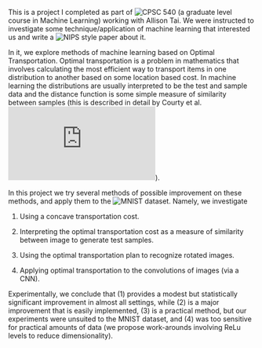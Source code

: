 This is a project I completed as part of ![CPSC 540](https://www.cs.ubc.ca/~schmidtm/Courses/540-W17/) (a graduate level course in Machine Learning) working with Allison Tai. We were instructed to investigate some technique/application of machine learning that interested us and write a ![NIPS style](https://nips.cc/Conferences/2017/PaperInformation/EvaluationCriteria) paper about it.

In it, we explore methods of machine learning based on Optimal Transportation. Optimal transportation is a problem in mathematics that involves calculating the most efficient way to transport items in one distribution to another based on some location based cost. 
In machine learning the distributions are usually interpreted to be the test and sample data and the distance function is some simple measure of similarity between samples (this is described in detail by Courty et al. ![here](https://arxiv.org/pdf/1507.00504.pdf)).

In this project we try several methods of possible improvement on these methods, and apply them to the ![MNIST dataset](http://yann.lecun.com/exdb/mnist/). Namely, we investigate

1. Using a concave transportation cost.

2. Interpreting the optimal transportation cost as a measure of similarity between image to generate test samples.

3. Using the optimal transportation plan to recognize rotated images.

4. Applying optimal transportation to the convolutions of images (via a CNN).

Experimentally, we conclude that (1) provides a modest but statistically significant improvement in almost all settings, while (2) is a major improvement that is easily implemented, (3) is a practical method, but our experiments were unsuited to the MNIST dataset, and (4) was too sensitive for practical amounts of data (we propose work-arounds involving ReLu levels to reduce dimensionality).
